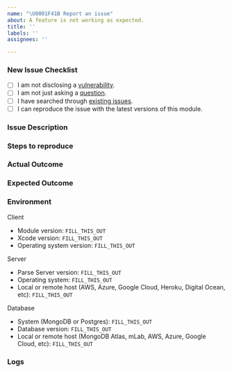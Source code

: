 ```yaml
---
name: "\U0001F41B Report an issue"
about: A feature is not working as expected.
title: ''
labels: ''
assignees: ''

---
```


### New Issue Checklist
<!--
    Check every following box [x] before submitting your issue.
    Click the "Preview" tab for better readability.
    Thanks for contributing to OSCA!
-->

- [ ] I am not disclosing a [vulnerability](https://#).
- [ ] I am not just asking a [question](https://#).
- [ ] I have searched through [existing issues](https://#).
- [ ] I can reproduce the issue with the latest versions of this module. <!-- We don't investigate issues for outdated releases. -->

### Issue Description
<!-- What is the specific issue? -->

### Steps to reproduce
<!-- How can someone else reproduce the issue? -->

### Actual Outcome
<!-- What outcome did you get? -->

### Expected Outcome
<!-- What outcome did you expect? -->

### Environment
<!-- Be specific with versions, don't use "latest" or semver ranges like "~x.y.z" or "^x.y.z". -->

Client
- Module version: `FILL_THIS_OUT`
- Xcode version: `FILL_THIS_OUT`
- Operating system version: `FILL_THIS_OUT`

Server
- Parse Server version: `FILL_THIS_OUT`
- Operating system: `FILL_THIS_OUT`
- Local or remote host (AWS, Azure, Google Cloud, Heroku, Digital Ocean, etc): `FILL_THIS_OUT`

Database
- System (MongoDB or Postgres): `FILL_THIS_OUT`
- Database version: `FILL_THIS_OUT`
- Local or remote host (MongoDB Atlas, mLab, AWS, Azure, Google Cloud, etc): `FILL_THIS_OUT`

### Logs
<!-- Include relevant logs here. -->
